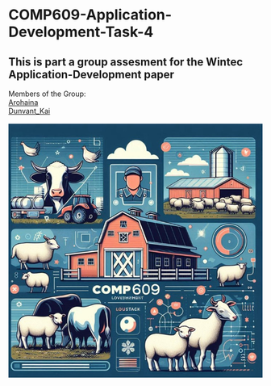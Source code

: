 # COMP609-Application-Development-Task-4
## This is part a group assesment for the Wintec Application-Development paper
Members of the Group: <br>
[Arohaina](https://github.com/Arohaina) <br>
[Dunvant_Kai](https://github.com/Dunvantkai) <br> <br>
![IMG](https://raw.githubusercontent.com/Dunvantkai/COMP609-Application-Development-LSM/refs/heads/master/Photos/sheep.png)
